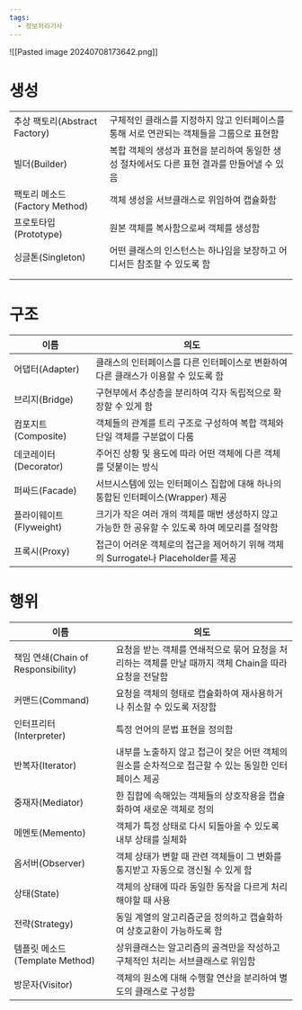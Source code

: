 ```yaml
---
tags:
  - 정보처리기사
---
```

![[Pasted image 20240708173642.png]]

# 생성

|                          |                                                      |
| ------------------------ | ---------------------------------------------------- |
| 추상 팩토리(Abstract Factory) | 구체적인 클래스를 지정하지 않고 인터페이스를 통해 서로 연관되는 객체들을 그룹으로 표현함    |
| 빌더(Builder)              | 복합 객체의 생성과 표현을 분리하여 동일한 생성 절차에서도 다른 표현 결과를 만들어낼 수 있음 |
| 팩토리 메소드(Factory Method)  | 객체 생성을 서브클래스로 위임하여 캡슐화함                              |
| 프로토타입(Prototype)         | 원본 객체를 복사함으로써 객체를 생성함                                |
| 싱글톤(Singleton)           | 어떤 클래스의 인스턴스는 하나임을 보장하고 어디서든 참조할 수 있도록 함             |
|                          |                                                      |
|                          |                                                      |

# 구조
|이름|의도|
|---|---|
|어댑터(Adapter)|클래스의 인터페이스를 다른 인터페이스로 변환하여 다른 클래스가 이용할 수 있도록 함|
|브리지(Bridge)|구현부에서 추상층을 분리하여 각자 독립적으로 확장할 수 있게 함|
|컴포지트(Composite)|객체들의 관계를 트리 구조로 구성하여 복합 객체와 단일 객체를 구분없이 다룸|
|데코레이터(Decorator)|주어진 상황 및 용도에 따라 어떤 객체에 다른 객체를 덧붙이는 방식|
|퍼싸드(Facade)|서브시스템에 있는 인터페이스 집합에 대해 하나의 통합된 인터페이스(Wrapper) 제공|
|플라이웨이트(Flyweight)|크기가 작은 여러 개의 객체를 매번 생성하지 않고 가능한 한 공유할 수 있도록 하여 메모리를 절약함|
|프록시(Proxy)|접근이 어려운 객체로의 접근을 제어하기 위해 객체의 Surrogate나 Placeholder를 제공|
# 행위
| 이름                             | 의도                                                           |
| ------------------------------ | ------------------------------------------------------------ |
| 책임 연쇄(Chain of Responsibility) | 요청을 받는 객체를 연쇄적으로 묶어 요청을 처리하는 객체를 만날 때까지 객체 Chain을 따라 요청을 전달함 |
| 커맨드(Command)                   | 요청을 객체의 형태로 캡슐화하여 재사용하거나 취소할 수 있도록 저장함                       |
| 인터프리터(Interpreter)             | 특정 언어의 문법 표현을 정의함                                            |
| 반복자(Iterator)                  | 내부를 노출하지 않고 접근이 잦은 어떤 객체의 원소를 순차적으로 접근할 수 있는 동일한 인터페이스 제공    |
| 중재자(Mediator)                  | 한 집합에 속해있는 객체들의 상호작용을 캡슐화하여 새로운 객체로 정의                       |
| 메멘토(Memento)                   | 객체가 특정 상태로 다시 되돌아올 수 있도록 내부 상태를 실체화                          |
| 옵서버(Observer)                  | 객체 상태가 변할 때 관련 객체들이 그 변화를 통지받고 자동으로 갱신될 수 있게 함               |
| 상태(State)                      | 객체의 상태에 따라 동일한 동작을 다르게 처리해야할 때 사용                            |
| 전략(Strategy)                   | 동일 계열의 알고리즘군을 정의하고 캡슐화하여 상호교환이 가능하도록 함                       |
| 템플릿 메소드(Template Method)       | 상위클래스는 알고리즘의 골격만을 작성하고 구체적인 처리는 서브클래스로 위임함                   |
| 방문자(Visitor)                   | 객체의 원소에 대해 수행할 연산을 분리하여 별도의 클래스로 구성함                         |
